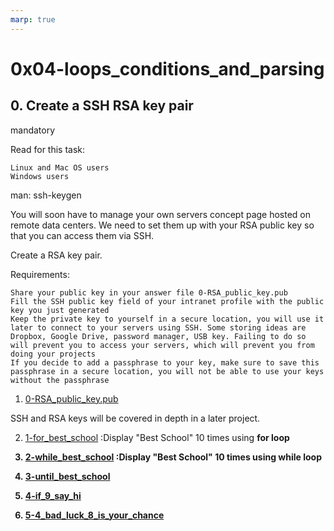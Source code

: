 ```yaml
---
marp: true
---
```


# 0x04-loops_conditions_and_parsing

## 0. Create a SSH RSA key pair
mandatory

Read for this task:

    Linux and Mac OS users
    Windows users

man: ssh-keygen

You will soon have to manage your own servers concept page hosted on remote data centers. We need to set them up with your RSA public key so that you can access them via SSH.

Create a RSA key pair.

Requirements:

    Share your public key in your answer file 0-RSA_public_key.pub
    Fill the SSH public key field of your intranet profile with the public key you just generated
    Keep the private key to yourself in a secure location, you will use it later to connect to your servers using SSH. Some storing ideas are Dropbox, Google Drive, password manager, USB key. Failing to do so will prevent you to access your servers, which will prevent you from doing your projects
    If you decide to add a passphrase to your key, make sure to save this passphrase in a secure location, you will not be able to use your keys without the passphrase

1. [0-RSA_public_key.pub](0-RSA_public_key.pub)

SSH and RSA keys will be covered in depth in a later project.

2. [1-for_best_school](1-for_best_school) :Display "Best School" 10 times using <b>for<b> loop

3. [2-while_best_school](2-while_best_school) :Display "Best School" 10 times using <b>while<b> loop

4. [3-until_best_school](3-until_best_school)

5. [4-if_9_say_hi](4-if_9_say_hi)

6. [5-4_bad_luck_8_is_your_chance](5-4_bad_luck_8_is_your_chance)